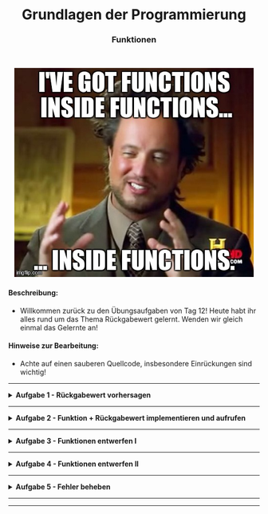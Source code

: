 
<h1 align="center">Grundlagen der Programmierung</h1>
<h3 align="center">Funktionen</h3>
<br>

<p align="center">
  <img src="img/meme.jpeg" />
</p>

#### Beschreibung:

- Willkommen zurück zu den Übungsaufgaben von Tag 12! Heute habt ihr alles rund um das Thema Rückgabewert gelernt. Wenden wir gleich einmal das Gelernte an!

#### Hinweise zur Bearbeitung:

- Achte auf einen sauberen Quellcode, insbesondere Einrückungen sind wichtig!

---

<details>
<summary><b>Aufgabe 1 - Rückgabewert vorhersagen </b></summary>

In dieser Aufgabe sind Codeausschnitte gegeben und du sollst vorhersagen, 
was für ein Wert in der Konsole ausgegeben wird.
Schreibe die Lösung in den Kommentar in der Datei, 
füge dann den Codeausschnitt hinzu und überprüfe dein Ergebnis.

a)
- Schau dir den nachfolgenden Code an und überlege wie die Ausgabe des Codes aussieht.

```
fun subtrahieren(): Int {
    var zahl1 = 28
    var zahl2 = 13
    return zahl1 - zahl2
}

fun main() {ㅤㅤ
    println(subtrahieren())
}

```

b)

- Schau dir den nachfolgenden Code an und überlege wie die Ausgabe des Codes aussieht.

```

fun lieblingsFarbe(): String {
    val farben: List<String> = listOf("Rot", "Blau", "Gelb", "Grün", "Lila", "Pink")
    var meineFarbe: String = farben[farben.size-4]
    return meineFarbe
}

fun main() {
    println(lieblingsFarbe())
}

```

c)

Schau dir den nachfolgenden Code an und überlege wie die Ausgabe des Codes aussieht.

```
fun ersteZahl(): Int {
    return (20 - 18) * 6
}

fun zweiteZahl(): Int {
    return 25 / 5 
}

fun main() {
    val ergebnis = ersteZahl() * zweiteZahl()
    println(ergebnis)
}
```

**Modul für die Aufgabe:** *Aufgabe1*  
**Datei für die Aufgabe:** *Textabgabe.kt* 

</details>

---

<details>
<summary><b>Aufgabe 2 - Funktion + Rückgabewert implementieren und aufrufen </b></summary>

In dieser Aufgabe erstellen wir Schritt für Schritt eine Funktion.
Führe die gegebenen Teilaufgaben durch:

- Schreibe das Keyword für Funktionen <class style="color:#ff8800">fun</class>.
- Nenne deine Funktion <class style="color:#FFFFFF">zehnfach</class>.
- Schreibe hinter dem Namen der Funktion eine öffnende und eine schließende Klammer.
- Schreibe nach den Klammern ein Doppelpunkt und den Typ der Rückgabe. Hier ist der Typ Int.
- Öffne den Körper der Funktion mit einer öffnenden, geschwungenen Klammer und schließe ihn 
mit einer schließenden, geschwungenen Klammer.
- Lege im Körper eine Variable mit dem Namen <class style="color:#FFFFFF">zahl</class>, 
vom Typ Int an und weise ihr den Wert 3 zu.
- Berechne im Körper das Zehnfache deiner Zahl, weise das Ergebnis einer neuen Variable 
mit dem Namen <class style="color:#FFFFFF">ergebnis</class> zu.
- Schreibe das Schlüsselwort <class style="color:#ff8800">return</class>.
- schreibe direkt nach return den Variablennamen <class style="color:#FFFFFF">ergebnis</class>.
- Rufe deine Funktion <class style="color:#FFFFFF">zehnfach()</class> in der Main-Funktion auf
und gib das Ergebnis in der Konsole aus.

**Modul für die Aufgabe:** *Aufgabe2*  
**Datei für die Aufgabe:** *ReturnImplementieren.kt*

</details>

---

<details>
<summary><b>Aufgabe 3 - Funktionen entwerfen I </b></summary>

In dieser Aufgabe sollst du ein paar Funktionen entwerfen, um etwas Übung zu bekommen.
Achte dabei auf den richtigen Rückgabewert. 
Prüfe dann jede Funktion programmatisch, indem du sie in der main() Funktion, 
wie in Aufgabe 1, aufrufst und den Rückgabewert in der Konsole ausgibst.

Ein Beispiel:

```

fun main() {
    println(eineFunktion())
}

fun eineFunktion(): String {
    return "Das ist eine Funktion!"
}

```

a)

Schreibe eine Funktion mit passendem Rückgabewert, die 5 zurückgibt. 

b)

Schreibe eine Funktion mit passendem Rückgabewert, die 6.234 zurückgibt.

c)

Schreibe eine Funktion mit passendem Rückgabewert, die "Hallo" zurückgibt.

d)

Schreibe eine Funktion, die eine Liste vom Typ String zurückgibt.
Die Liste ist dabei initial (also zu Begin) mit folgenden Werten gefüllt:

```

"Hallo", "Welt", "!"

```

e)

Schreibe eine Funktion, die eine MutableMap zurückgibt.
Der Key der MutableMap ist vom Typ String, der Wert der MutableMap ist vom Typ Boolean.
Die MutableMap ist dabei initial (also zu Begin) mit folgenden Paaren gefüllt:

```

"Lernen wir die Sprache Französisch?" -> false
"Lernen wir die Sprache Kotlin?" -> true

```

f)

Schreibe eine Funktion, die nichts zurückgibt.

**Modul für die Aufgabe:** *Aufgabe3*  
**Datei für die Aufgabe:** *FunktionenEntwerfen.kt*

</details>

---

<details>
<summary><b>Aufgabe 4 - Funktionen entwerfen II </b></summary>

Hier üben wir das Erstellen von Funktionen weiter.

a)

- Schreibe eine Funktion mit dem Namen <i>dreifacherWert</i>.
- Lege in der Funktion eine Variable vom Typ Int mit dem Wert 12 an.
- Verdreifache den Wert der Variable und gib sie zurück.

Rufe dann die Funktion in der main() Funktion, wie in den vorherigen Teilaufgaben, auf
und gib das Ergebnis in der Konsole aus.  
Ist das Ergebnis 36?

b)

Wir bauen uns eine kleine Videothek.

- Schreibe eine Funktion mit einem beliebigen Namen.
- Lege in der Funktion eine Liste vom Typ String an, die Liste soll initial folgende Werte besitzen:  
"Star Wars", "Shrek", "Toy Story"  
Das sind unsere Filme.
- Gebe dann in der Funktion eine Begrüßung und die Filme in der Konsole aus.  
Frage dann den Nutzer, welchen Film er ausleihen möchte.
- Nimm dann eine Eingabe über die Konsole entgegen, die Eingabe ist ein Index für die Liste an Filmen. 
(Also ein Integer zwischen 0 und 2).
- Gib dann den Film für den eingegebenen Index zurück.

Rufe dann die Funktion in der main() Funktion, wie in den vorherigen Teilaufgaben, auf
und gib das Ergebnis in der Konsole aus.


c)

Die letzte Aufgabe ist etwas kreativer, wir bauen eine Funktion, die einen Würfelwurf simuliert.

- Erstelle eine Funktion, die einen Würfelwurf simuliert.
D.h. die Funktion gibt mit gleicher Wahrscheinlichkeit einen Integer zwischen 1 und 6 aus.

**Modul für die Aufgabe:** *Aufgabe4*  
**Datei für die Aufgabe:** *WeitereFunktionenEntwerfen.kt*

</details>

---

<details>
<summary><b>Aufgabe 5 - Fehler beheben </b></summary>

Die Katze ist über die Tastatur gelaufen und hat den Code kaput gemacht.

- Korrigiere die Fehler in der Datei.

**Modul für die Aufgabe:** *Aufgabe5*  
**Datei für die Aufgabe:** *FehlerBeheben.kt*

</details>

---

---







